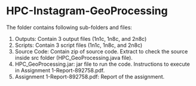 # HPC-Instagram-GeoProcessing

The folder contains following sub-folders and files:<br>
1. Outputs: Contain 3 output files (1n1c, 1n8c, and 2n8c)<br>
2. Scripts: Contain 3 script files (1n1c, 1n8c, and 2n8c)<br>
3. Source Code: Contain zip of source code. Extract to check the source inside src folder (HPC_GeoProcessing.java file).<br>
4. HPC_GeoProcessing.jar: jar file to run the code. Instructions to execute in Assignment 1-Report-892758.pdf.<br>
5. Assignment 1-Report-892758.pdf: Report of the assignment.<br>
